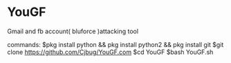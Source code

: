 # YouGF
Gmail and fb account( bluforce )attacking tool

commands:
  $pkg install python && pkg install python2 && pkg install git 
  $git clone https://github.com/Cjbug/YouGF.com
  $cd YouGF 
  $bash YouGF.sh
  
  
